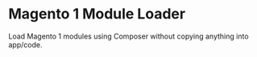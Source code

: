# Magento 1 Module Loader
Load Magento 1 modules using Composer without copying anything into app/code.
